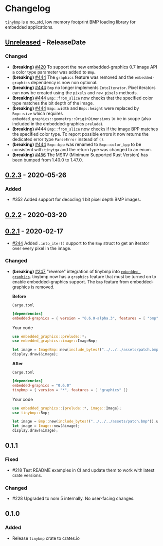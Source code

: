 # Changelog

[`tinybmp`](https://crates.io/crates/tinybmp) is a no_std, low memory footprint BMP loading library for embedded applications.

<!-- next-header -->

## [Unreleased] - ReleaseDate

### Changed

- **(breaking)** [#420](https://github.com/jamwaffles/embedded-graphics/pull/420) To support the new embedded-graphics 0.7 image API a color type parameter was added to `Bmp`.
- **(breaking)** [#444](https://github.com/jamwaffles/embedded-graphics/pull/444) The `graphics` feature was removed and the `embedded-graphics` dependency is now non optional.
- **(breaking)** [#444](https://github.com/jamwaffles/embedded-graphics/pull/444) `Bmp` no longer implements `IntoIterator`. Pixel iterators can now be created using the `pixels` and `raw_pixels` methods.
- **(breaking)** [#444](https://github.com/jamwaffles/embedded-graphics/pull/444) `Bmp::from_slice` now checks that the specified color type matches the bit depth of the image.
- **(breaking)** [#444](https://github.com/jamwaffles/embedded-graphics/pull/444) `Bmp::width` and `Bmp::height` were replaced by `Bmp::size` which requires `embedded_graphics::geometry::OriginDimensions` to be in scope (also included in the embedded-graphics `prelude`).
- **(breaking)** [#444](https://github.com/jamwaffles/embedded-graphics/pull/444) `Bmp::from_slice` now checks if the image BPP matches the specified color type. To report possible errors it now returns the dedicated error type `ParseError` instead of `()`.
- **(breaking)** [#444](https://github.com/jamwaffles/embedded-graphics/pull/444) `Bmp::bpp` was renamed to `Bmp::color_bpp` to be consistent with `tinytga` and the return type was changed to an enum.
- **(breaking)** [#456](https://github.com/jamwaffles/embedded-graphics/pull/456) The MSRV (Minimum Supported Rust Version) has been bumped from 1.40.0 to 1.47.0.

## [0.2.3] - 2020-05-26

### Added

- #352 Added support for decoding 1 bit pixel depth BMP images.

## [0.2.2] - 2020-03-20

## [0.2.1] - 2020-02-17

- [#244](https://github.com/jamwaffles/embedded-graphics/pull/244) Added `.into_iter()` support to the `Bmp` struct to get an iterator over every pixel in the image.

### Changed

- **(breaking)** [#247](https://github.com/jamwaffles/embedded-graphics/pull/247) "reverse" integration of tinybmp into [`embedded-graphics`](https://crates.io/crates/embedded-graphics). tinybmp now has a `graphics` feature that must be turned on to enable embedded-graphics support. The `bmp` feature from embedded-graphics is removed.

  **Before**

  `Cargo.toml`

  ```toml
  [dependencies]
  embedded-graphics = { version = "0.6.0-alpha.3", features = [ "bmp" ]}
  ```

  Your code

  ```rust
  use embedded_graphics::prelude::*;
  use embedded_graphics::image::ImageBmp;

  let image = ImageBmp::new(include_bytes!("../../../assets/patch.bmp")).unwrap();
  display.draw(&image);
  ```

  **After**

  `Cargo.toml`

  ```toml
  [dependencies]
  embedded-graphics = "0.6.0"
  tinybmp = { version = "*", features = [ "graphics" ]}
  ```

  Your code

  ```rust
  use embedded_graphics::{prelude::*, image::Image};
  use tinybmp::Bmp;

  let image = Bmp::new(include_bytes!("../../../assets/patch.bmp")).unwrap();
  let image = Image::new(&image);
  display.draw(&image);
  ```

## 0.1.1

### Fixed

- #218 Test README examples in CI and update them to work with latest crate versions.

### Changed

- #228 Upgraded to nom 5 internally. No user-facing changes.

## 0.1.0

### Added

- Release `tinybmp` crate to crates.io

<!-- next-url -->

[unreleased]: https://github.com/jamwaffles/tinybmp/compare/tinybmp-v0.2.3...HEAD
[0.2.3]: https://github.com/jamwaffles/tinybmp/compare/tinybmp-v0.2.2...tinybmp-v0.2.3
[0.2.2]: https://github.com/jamwaffles/tinybmp/compare/tinybmp-v0.2.0...tinybmp-v0.2.2
[0.2.1]: https://github.com/jamwaffles/embedded-graphics/compare/tinybmp-v0.1.1...tinybmp-v0.2.1
